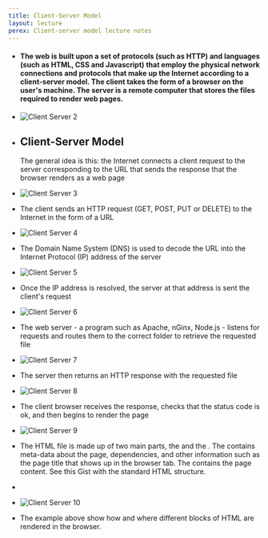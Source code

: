 ```yaml
---
title: Client-Server Model
layout: lecture
perex: Client-server model lecture notes
---
```

*	#### The web is built upon a set of protocols (such as HTTP) and languages (such as HTML, CSS and Javascript) that employ the physical network connections and protocols that make up the Internet according to a client-server model. The client takes the form of a browser on the user's machine. The server is a remote computer that stores the files required to render web pages.

*   ![Client Server 2](https://raw.github.com/site2site/site2site.github.io/master/images/lectures/client-server-model/client-server-2.gif)

*   ## Client-Server Model
	
	The general idea is this: the Internet connects a client request to the server corresponding to the URL that sends the response that the browser renders as a web page

*   ![Client Server 3](https://raw.github.com/site2site/site2site.github.io/master/images/lectures/client-server-model/client-server-3.gif)

*	The client sends an HTTP request (GET, POST, PUT or DELETE) to the Internet in the form of a URL

*   ![Client Server 4](https://raw.github.com/site2site/site2site.github.io/master/images/lectures/client-server-model/client-server-4.gif)

*	The Domain Name System (DNS) is used to decode the URL into the Internet Protocol (IP) address of the server

*	![Client Server 5](https://raw.github.com/site2site/site2site.github.io/master/images/lectures/client-server-model/client-server-5.gif)

*	Once the IP address is resolved, the server at that address is sent the client's request

*	![Client Server 6](https://raw.github.com/site2site/site2site.github.io/master/images/lectures/client-server-model/client-server-6.gif)

*	The web server - a program such as Apache, nGinx, Node.js - listens for requests and routes them to the correct folder to retrieve the requested file

*	![Client Server 7](https://raw.github.com/site2site/site2site.github.io/master/images/lectures/client-server-model/client-server-7.gif)

*	The server then returns an HTTP response with the requested file

*	![Client Server 8](https://raw.github.com/site2site/site2site.github.io/master/images/lectures/client-server-model/client-server-8.gif)

*	The client browser receives the response, checks that the status code is ok, and then begins to render the page

*	![Client Server 9](https://raw.github.com/site2site/site2site.github.io/master/images/lectures/client-server-model/client-server-9.gif)

*	The HTML file is made up of two main parts, the <head> and the <body>. The <head> contains meta-data about the page, dependencies, and other information such as the page title that shows up in the browser tab. The <body> contains the page content. See this Gist with the standard HTML structure.

*	<script src="https://gist.github.com/troyth/4699954.js"></script>

*	![Client Server 10](https://raw.github.com/site2site/site2site.github.io/master/images/lectures/client-server-model/client-server-10.gif)

*	The example above show how and where different blocks of HTML are rendered in the browser.